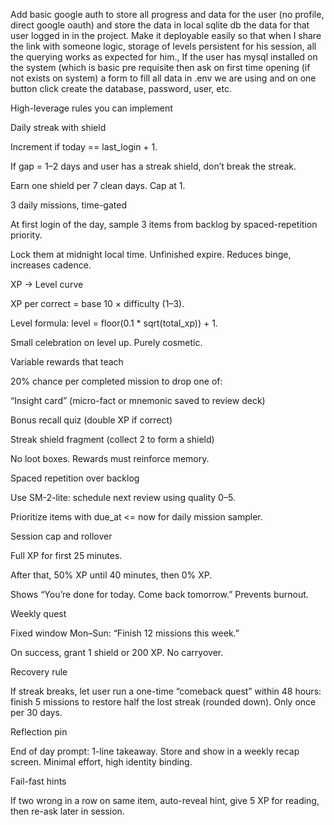 Add basic google auth to store all progress and data for the user (no profile, direct google oauth) and store the data in local sqlite db the data for that user logged in in the project. Make it deployable easily so that when I share the link with someone logic, storage of levels persistent for his session, all the querying works as expected for him., If the user has mysql installed on the system (which is basic pre requisite then ask on first time opening (if not exists on system) a form to fill all data in .env we are using and on one button click create the database, password, user, etc. 

High-leverage rules you can implement

Daily streak with shield

Increment if today == last_login + 1.

If gap = 1–2 days and user has a streak shield, don’t break the streak.

Earn one shield per 7 clean days. Cap at 1.

3 daily missions, time-gated

At first login of the day, sample 3 items from backlog by spaced-repetition priority.

Lock them at midnight local time. Unfinished expire. Reduces binge, increases cadence.

XP → Level curve

XP per correct = base 10 × difficulty (1–3).

Level formula: level = floor(0.1 * sqrt(total_xp)) + 1.

Small celebration on level up. Purely cosmetic.

Variable rewards that teach

20% chance per completed mission to drop one of:

“Insight card” (micro-fact or mnemonic saved to review deck)

Bonus recall quiz (double XP if correct)

Streak shield fragment (collect 2 to form a shield)

No loot boxes. Rewards must reinforce memory.

Spaced repetition over backlog

Use SM-2-lite: schedule next review using quality 0–5.

Prioritize items with due_at <= now for daily mission sampler.

Session cap and rollover

Full XP for first 25 minutes.

After that, 50% XP until 40 minutes, then 0% XP.

Shows “You’re done for today. Come back tomorrow.” Prevents burnout.

Weekly quest

Fixed window Mon–Sun: “Finish 12 missions this week.”

On success, grant 1 shield or 200 XP. No carryover.

Recovery rule

If streak breaks, let user run a one-time “comeback quest” within 48 hours: finish 5 missions to restore half the lost streak (rounded down). Only once per 30 days.

Reflection pin

End of day prompt: 1-line takeaway. Store and show in a weekly recap screen. Minimal effort, high identity binding.

Fail-fast hints

If two wrong in a row on same item, auto-reveal hint, give 5 XP for reading, then re-ask later in session.